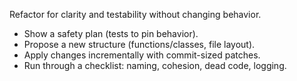 Refactor <module> for clarity and testability without changing behavior.

- Show a safety plan (tests to pin behavior).
- Propose a new structure (functions/classes, file layout).
- Apply changes incrementally with commit-sized patches.
- Run through a checklist: naming, cohesion, dead code, logging.
